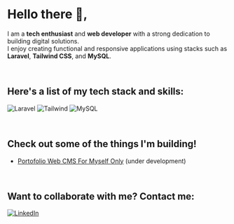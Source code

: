 
# Hello there 👋,

I am a **tech enthusiast** and **web developer** with a strong dedication to building digital solutions.  
I enjoy creating functional and responsive applications using stacks such as  
**Laravel**, **Tailwind CSS**, and **MySQL**.

<br>

## Here's a list of my tech stack and skills:

![Laravel](https://img.shields.io/badge/-Laravel-red?style=for-the-badge)
![Tailwind](https://img.shields.io/badge/-Tailwind-blue?style=for-the-badge)
![MySQL](https://img.shields.io/badge/-mysql-white?style=for-the-badge)

<br>

## Check out some of the things I'm building!

- [Portofolio Web CMS For Myself Only](https://github.com/agilhz/portfolio-web-agil) (under development)

<br>

## Want to collaborate with me? Contact me:

[![LinkedIn](https://cdn3.iconfinder.com/data/icons/social-media-chamfered-corner/154/linkedin-48.png)](https://www.linkedin.com/in/agil-haubi-zikri-a4b202192/)

<!--
**agilhz/agilhz** is a ✨ _special_ ✨ repository because its `README.md` (this file) appears on your GitHub profile.

Here are some ideas to get you started:

- 🔭 I’m currently working on ...
- 🌱 I’m currently learning ...
- 👯 I’m looking to collaborate on ...
- 🤔 I’m looking for help with ...
- 💬 Ask me about ...
- 📫 How to reach me: ...
- 😄 Pronouns: ...
- ⚡ Fun fact: ...
-->
